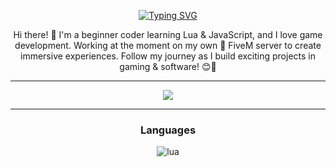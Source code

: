 <div align="center">
  
[![Typing SVG](https://readme-typing-svg.herokuapp.com?font=Fira+Code&size=30&pause=1000&color=fff&center=true&width=435&lines=rqc6)](https://git.io/typing-svg)

Hi there! :wave: I'm a beginner coder learning Lua & JavaScript, and I love game development. Working at the moment on my own :snail: FiveM server to create immersive experiences. Follow my journey as I build exciting projects in gaming & software! :blush::rocket:

  
<hr /> 

<!DOCTYPE html>
<html lang="en">
<head>
    <meta charset="UTF-8">
    <meta name="viewport" content="width=device-width, initial-scale=1.0">
</head>
<body>
    <a href="https://github.com/rqc6">
        <img align="center" src="https://github-readme-stats.vercel.app/api?username=rqc6&show_icons=true&line_height=27&count_private=true&title_color=fff&text_color=000&icon_color=fff&bg_color=121212" />
    </a>
</body>
</html>

  
<hr />
  <h3 align="center">Languages</h3>
  <img alt="lua" src="https://img.shields.io/badge/Lua-2C2D72?style=for-the-badge&logo=lua&logoColor=white">
  </a>
</div>
